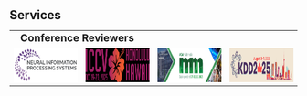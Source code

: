 <!-- <h1 id="services"></h1>

<h2 style="margin: 60px 0px 10px;">Services</h2>

<h4 style="margin:0 10px 0;">Organization Committee</h4>

<ul style="margin:0 0 5px;">
  <li>..<a href="https://bmvc2023.org/people/organisers/"><autocolor>..</autocolor></a> <a href="h12"><autocolor>2022</autocolor></a>-<a href="12"><autocolor>2023</autocolor></a></li>
  <li>s<a href="https://www.acmmmasia.org/2020/committee.html"><autocolor>sd</autocolor></a></li>
</ul>

<h4 style="margin:0 10px 0;">sd</h4>

<ul style="margin:0 0 5px;">
  <li><a href="http://cvpr.thecvf.com/"><autocolor>...</autocolor></a></li>
  
</ul>

<h4 style="margin:0 10px 0;">...</h4>

<ul style="margin:0 0 5px;">
  <li><a href="https://ijcai-21.org/"><autocolor>...</autocolor></a></li>
</ul>

<h4 style="margin:0 10px 0;">..</h4>

<ul style="margin:0 0 5px;">
  <li><a href="http://cvpr2023.thecvf.com/"><autocolor>...</autocolor></a></li>
  
</ul>

<h4 style="margin:0 10px 0;">Journal Reviewers</h4>

<ul style="margin:0 0 20px;">
  <li><a href="https://www.computer.org/csdl/journal/tp"><autocolor>...</autocolor></a></li>
  
</ul> -->
<!-- 
<h1 id="Services"></h1>

<h2 style="margin: 30px 0px 10px;">Services</h2>

<table width="100%" align="center" border="0" cellspacing="0" cellpadding="10">
    <tbody>
        <tr>
            <td>
                <sectionheading>&nbsp;&nbsp;Conference Reviewers</sectionheading>
            </td>
        </tr>
        <tr>
            <td width="15%" valign="center" align="center"><img style="display: inline" width="100%" src="../img/nips2025.png"></td>
            <td width="15%" valign="center" align="center"><img style="display: inline" width="100%" src="../img/iccv2025.png"></td>
            <td width="15%" valign="center" align="center"><img style="display: inline" width="100%" src="../img/acmm2025-1.png"></td>
            <td width="15%" valign="center" align="center"><img style="display: inline" width="100%" src="../img/KDD25.png"></td>
        </tr>
    </tbody>
</table> -->

<h1 id="Services"></h1>

<h2 style="margin: 30px 0px 10px;">Services</h2>

<table width="100%" align="center" border="0" cellspacing="0" cellpadding="10">
    <tbody>
        <tr>
            <td width="15%" valign="center" align="left" colspan="5" style="font-weight: bold; font-size: 18px;">
                &nbsp;&nbsp;Conference Reviewers
            </td>
        </tr>
        <tr>
            <td width="17%" align="center"><img style="height: 60px;" src="../img/nips2025.png"></td>
            <td width="17%" align="center"><img style="height: 60px;" src="../img/iccv2025.png"></td>
            <td width="17%" align="center"><img style="height: 60px;" src="../img/acmm2025-1.png"></td>
            <td width="17%" align="center"><img style="height: 60px;" src="../img/KDD25.png"></td>
        </tr>
    </tbody>
</table>
